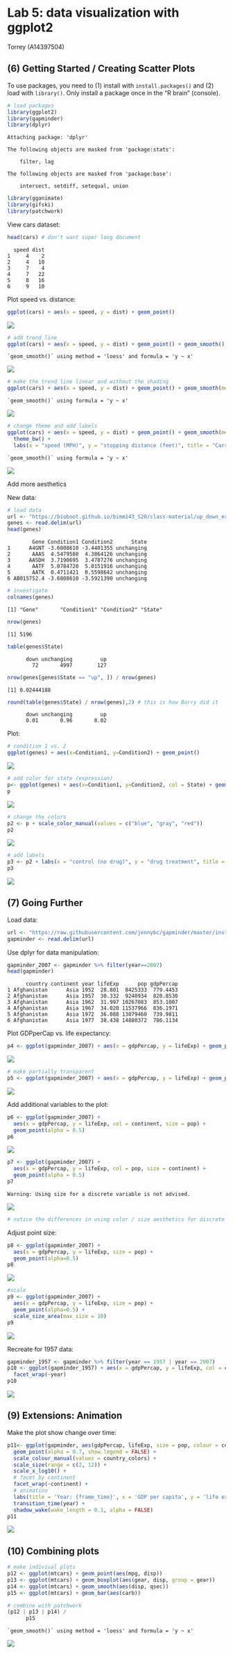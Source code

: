 Lab 5: data visualization with ggplot2
================
Torrey (A14397504)

## (6) Getting Started / Creating Scatter Plots

To use packages, you need to (1) install with `install.packages()` and
(2) load with `library()`. Only install a package once in the “R brain”
(console).

``` r
# load packages
library(ggplot2)
library(gapminder)
library(dplyr)
```


    Attaching package: 'dplyr'

    The following objects are masked from 'package:stats':

        filter, lag

    The following objects are masked from 'package:base':

        intersect, setdiff, setequal, union

``` r
library(gganimate)
library(gifski)
library(patchwork)
```

View cars dataset:

``` r
head(cars) # don't want super long document 
```

      speed dist
    1     4    2
    2     4   10
    3     7    4
    4     7   22
    5     8   16
    6     9   10

Plot speed vs. distance:

``` r
ggplot(cars) + aes(x = speed, y = dist) + geom_point() 
```

![](lab5_files/figure-commonmark/unnamed-chunk-3-1.png)

``` r
# add trend line
ggplot(cars) + aes(x = speed, y = dist) + geom_point() + geom_smooth()
```

    `geom_smooth()` using method = 'loess' and formula = 'y ~ x'

![](lab5_files/figure-commonmark/unnamed-chunk-3-2.png)

``` r
# make the trend line linear and without the shading
ggplot(cars) + aes(x = speed, y = dist) + geom_point() + geom_smooth(method = "lm", se = F)
```

    `geom_smooth()` using formula = 'y ~ x'

![](lab5_files/figure-commonmark/unnamed-chunk-3-3.png)

``` r
# change theme and add labels
ggplot(cars) + aes(x = speed, y = dist) + geom_point() + geom_smooth(method = "lm", se = F) +
  theme_bw() +
  labs(x = "speed (MPH)", y = "stopping distance (feet)", title = "Cars - Speed vs. Stopping Distance")
```

    `geom_smooth()` using formula = 'y ~ x'

![](lab5_files/figure-commonmark/unnamed-chunk-3-4.png)

Add more aesthetics

New data:

``` r
# load data
url <- "https://bioboot.github.io/bimm143_S20/class-material/up_down_expression.txt"
genes <- read.delim(url)
head(genes)
```

            Gene Condition1 Condition2      State
    1      A4GNT -3.6808610 -3.4401355 unchanging
    2       AAAS  4.5479580  4.3864126 unchanging
    3      AASDH  3.7190695  3.4787276 unchanging
    4       AATF  5.0784720  5.0151916 unchanging
    5       AATK  0.4711421  0.5598642 unchanging
    6 AB015752.4 -3.6808610 -3.5921390 unchanging

``` r
# investigate
colnames(genes)
```

    [1] "Gene"       "Condition1" "Condition2" "State"     

``` r
nrow(genes)
```

    [1] 5196

``` r
table(genes$State)
```


          down unchanging         up 
            72       4997        127 

``` r
nrow(genes[genes$State == "up", ]) / nrow(genes)
```

    [1] 0.02444188

``` r
round(table(genes$State) / nrow(genes),2) # this is how Barry did it
```


          down unchanging         up 
          0.01       0.96       0.02 

Plot:

``` r
# condition 1 vs. 2
ggplot(genes) + aes(x=Condition1, y=Condition2) + geom_point()
```

![](lab5_files/figure-commonmark/unnamed-chunk-5-1.png)

``` r
# add color for state (expression)
p<- ggplot(genes) + aes(x=Condition1, y=Condition2, col = State) + geom_point()
p
```

![](lab5_files/figure-commonmark/unnamed-chunk-5-2.png)

``` r
# change the colors
p2 <- p + scale_color_manual(values = c("blue", "gray", "red"))
p2
```

![](lab5_files/figure-commonmark/unnamed-chunk-5-3.png)

``` r
# add labels
p3 <- p2 + labs(x = "control (no drug)", y = "drug treatment", title = "Gene Expression Changes Upon Drug Treatment")
p3
```

![](lab5_files/figure-commonmark/unnamed-chunk-5-4.png)

## (7) Going Further

Load data:

``` r
url <- "https://raw.githubusercontent.com/jennybc/gapminder/master/inst/extdata/gapminder.tsv"
gapminder <- read.delim(url)
```

Use dplyr for data manipulation:

``` r
gapminder_2007 <- gapminder %>% filter(year==2007)
head(gapminder)
```

          country continent year lifeExp      pop gdpPercap
    1 Afghanistan      Asia 1952  28.801  8425333  779.4453
    2 Afghanistan      Asia 1957  30.332  9240934  820.8530
    3 Afghanistan      Asia 1962  31.997 10267083  853.1007
    4 Afghanistan      Asia 1967  34.020 11537966  836.1971
    5 Afghanistan      Asia 1972  36.088 13079460  739.9811
    6 Afghanistan      Asia 1977  38.438 14880372  786.1134

Plot GDPperCap vs. life expectancy:

``` r
p4 <- ggplot(gapminder_2007) + aes(x = gdpPercap, y = lifeExp) + geom_point(); p4
```

![](lab5_files/figure-commonmark/unnamed-chunk-8-1.png)

``` r
# make partially transparent
p5 <- ggplot(gapminder_2007) + aes(x = gdpPercap, y = lifeExp) + geom_point(alpha = 0.5); p5
```

![](lab5_files/figure-commonmark/unnamed-chunk-8-2.png)

Add additional variables to the plot:

``` r
p6 <- ggplot(gapminder_2007) + 
  aes(x = gdpPercap, y = lifeExp, col = continent, size = pop) + 
  geom_point(alpha = 0.5)
p6
```

![](lab5_files/figure-commonmark/unnamed-chunk-9-1.png)

``` r
p7 <- ggplot(gapminder_2007) + 
  aes(x = gdpPercap, y = lifeExp, col = pop, size = continent) + 
  geom_point(alpha = 0.5)
p7
```

    Warning: Using size for a discrete variable is not advised.

![](lab5_files/figure-commonmark/unnamed-chunk-9-2.png)

``` r
# notice the differences in using color / size aesthetics for discrete (continent) vs. continuous (population) variables
```

Adjust point size:

``` r
p8 <- ggplot(gapminder_2007) + 
  aes(x = gdpPercap, y = lifeExp, size = pop) +
  geom_point(alpha=0.5)
p8
```

![](lab5_files/figure-commonmark/unnamed-chunk-10-1.png)

``` r
#scale
p9 <- ggplot(gapminder_2007) + 
  aes(x = gdpPercap, y = lifeExp, size = pop) +
  geom_point(alpha=0.5) +
  scale_size_area(max_size = 10)
p9
```

![](lab5_files/figure-commonmark/unnamed-chunk-10-2.png)

Recreate for 1957 data:

``` r
gapminder_1957 <- gapminder %>% filter(year == 1957 | year == 2007)
p10 <- ggplot(gapminder_1957) + aes(x = gdpPercap, y = lifeExp, col = continent, size = pop) + geom_point(alpha = 0.5) + scale_size_area(max_size = 10) +
  facet_wrap(~year)
p10
```

![](lab5_files/figure-commonmark/unnamed-chunk-11-1.png)

## (9) Extensions: Animation

Make the plot show change over time:

``` r
p11<- ggplot(gapminder, aes(gdpPercap, lifeExp, size = pop, colour = country)) +
  geom_point(alpha = 0.7, show.legend = FALSE) +
  scale_colour_manual(values = country_colors) +
  scale_size(range = c(2, 12)) +
  scale_x_log10() +
  # facet by continent
  facet_wrap(~continent) +
  # animation
  labs(title = 'Year: {frame_time}', x = 'GDP per capita', y = 'life expectancy') +
  transition_time(year) +
  shadow_wake(wake_length = 0.1, alpha = FALSE)
p11
```

![](lab5_files/figure-commonmark/unnamed-chunk-12-1.gif)

## (10) Combining plots

``` r
# make indiviual plots
p12 <- ggplot(mtcars) + geom_point(aes(mpg, disp))
p13 <- ggplot(mtcars) + geom_boxplot(aes(gear, disp, group = gear))
p14 <- ggplot(mtcars) + geom_smooth(aes(disp, qsec))
p15 <- ggplot(mtcars) + geom_bar(aes(carb))

# combine with patchwork
(p12 | p13 | p14) /
      p15
```

    `geom_smooth()` using method = 'loess' and formula = 'y ~ x'

![](lab5_files/figure-commonmark/unnamed-chunk-13-1.png)
